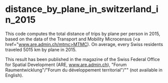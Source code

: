 # distance_by_plane_in_switzerland_in_2015
This code computes the total distance of trips by plane per person in 2015, based on the data of the Transport and Mobility Microcensus (<a href="www.are.admin.ch/mtmc>MTMC</a>). On average, every Swiss residents traveled 5015 km by plane in 2015.

This result has been published in the magazine of the Swiss Federal Office for Spatial Development (ARE, www.are.admin.ch), "Forum Raumentwicklung"/"Forum du développement territorial"/"" (not available in English).
